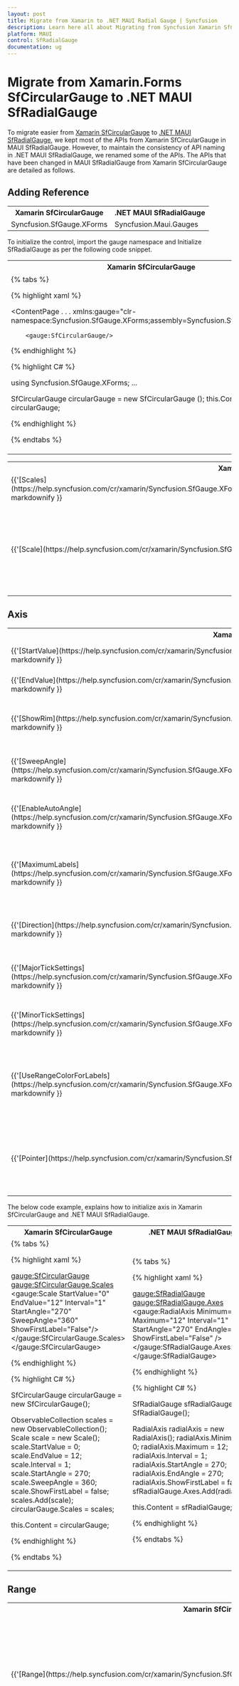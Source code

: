 ```yaml
---
layout: post
title: Migrate from Xamarin to .NET MAUI Radial Gauge | Syncfusion 
description: Learn here all about Migrating from Syncfusion Xamarin SfCircularGauge to Syncfusion .NET MAUI SfRadialGauge control and more.
platform: MAUI
control: SfRadialGauge
documentation: ug
---  
```


# Migrate from Xamarin.Forms SfCircularGauge to .NET MAUI SfRadialGauge

To migrate easier from [Xamarin SfCircularGauge](https://help.syncfusion.com/cr/xamarin/Syncfusion.SfGauge.XForms.SfCircularGauge.html) to [.NET MAUI SfRadialGauge](https://help.syncfusion.com/cr/maui/Syncfusion.Maui.Gauges.SfRadialGauge.html), we kept most of the APIs from Xamarin SfCircularGauge in MAUI SfRadialGauge. However, to maintain the consistency of API naming in .NET MAUI SfRadialGauge, we renamed some of the APIs. The APIs that have been changed in MAUI SfRadialGauge from Xamarin SfCircularGauge are detailed as follows.

## Adding Reference

<table>
<tr>
<th>Xamarin SfCircularGauge</th>
<th>.NET MAUI SfRadialGauge</th></tr>
<tr>
<td>Syncfusion.SfGauge.XForms</td>
<td>Syncfusion.Maui.Gauges</td></tr>
</table>

To initialize the control, import the gauge namespace and Initialize SfRadialGauge as per the following code snippet.

<table>
<tr>
<th>Xamarin SfCircularGauge</th>
<th>.NET MAUI SfRadialGauge</th></tr>
<tr>
<td>
{% tabs %}

{% highlight xaml %}

<ContentPage
    . . .
    xmlns:gauge="clr-namespace:Syncfusion.SfGauge.XForms;assembly=Syncfusion.SfGauge.XForms">

        <gauge:SfCircularGauge/>

</ContentPage>

{% endhighlight %}

{% highlight C# %}

using Syncfusion.SfGauge.XForms;
...

SfCircularGauge circularGauge = new SfCircularGauge ();
this.Content = circularGauge;

{% endhighlight %}

{% endtabs %}

</td>
<td>
{% tabs %}

{% highlight xaml %}

<ContentPage …
xmlns:gauge="clr-namespace:Syncfusion.Maui.Gauges;assembly=Syncfusion.Maui.Gauges">

<gauge:SfRadialGauge />

</ContentPage>

{% endhighlight %}

{% highlight C# %}

using Syncfusion.Maui.Gauges;
…

SfRadialGauge sfRadialGauge = new SfRadialGauge();
this.Content = sfRadialGauge;

{% endhighlight %}

{% endtabs %}
</td></tr>
</table>

<table>
<tr>
<th>Xamarin SfCircularGauge</th>
<th>.NET MAUI SfRadialGauge</th>
<th>Description</th></tr>
<tr>
<td>{{'[Scales](https://help.syncfusion.com/cr/xamarin/Syncfusion.SfGauge.XForms.SfCircularGauge.html#Syncfusion_SfGauge_XForms_SfCircularGauge_Scales)'| markdownify }}</td>
<td>{{'[Axes](https://help.syncfusion.com/cr/maui/Syncfusion.Maui.Gauges.SfRadialGauge.html#Syncfusion_Maui_Gauges_SfRadialGauge_Axes)'| markdownify }}</td>
<td>Gets or sets a collection of RadialAxis.</td>
</tr>
<tr>
<td>{{'[Scale](https://help.syncfusion.com/cr/xamarin/Syncfusion.SfGauge.XForms.Scale.html)'| markdownify }}</td>
<td>{{'[RadialAxis](https://help.syncfusion.com/cr/maui/Syncfusion.Maui.Gauges.RadialAxis.html)'| markdownify }}</td>
<td>It is a circular arc in which a set of values are displayed along a linear or custom scale based on the design requirements.</td>
</tr>
</table>

## Axis

<table>
<tr>
<th>Xamarin SfCircularGauge</th>
<th>.NET MAUI SfRadialGauge</th>
<th>Description</th></tr>
<tr>
<td>{{'[StartValue](https://help.syncfusion.com/cr/xamarin/Syncfusion.SfGauge.XForms.Scale.html#Syncfusion_SfGauge_XForms_Scale_StartValue)'| markdownify }}</td>
<td>{{'[Minimum](https://help.syncfusion.com/cr/maui/Syncfusion.Maui.Gauges.RadialAxis.html#Syncfusion_Maui_Gauges_RadialAxis_Minimum)'| markdownify }}</td>
<td>Gets or sets the minimum value of the axis.</td>
</tr>
<tr>
<td>{{'[EndValue](https://help.syncfusion.com/cr/xamarin/Syncfusion.SfGauge.XForms.Scale.html#Syncfusion_SfGauge_XForms_Scale_EndValue)'| markdownify }}</td>
<td>{{'[Maximum](https://help.syncfusion.com/cr/maui/Syncfusion.Maui.Gauges.RadialAxis.html#Syncfusion_Maui_Gauges_RadialAxis_Maximum)'| markdownify }}</td>
<td>Gets or sets the maximum value of the axis.</td>
</tr>
<tr>
<td>{{'[ShowRim](https://help.syncfusion.com/cr/xamarin/Syncfusion.SfGauge.XForms.Scale.html#Syncfusion_SfGauge_XForms_Scale_ShowRim)'| markdownify }}</td>
<td>{{'[ShowAxisLine](https://help.syncfusion.com/cr/maui/Syncfusion.Maui.Gauges.RadialAxis.html#Syncfusion_Maui_Gauges_RadialAxis_ShowAxisLine)'| markdownify }}</td>
<td>Gets or sets a value indicating whether to shows or hides the axis line.</td>
</tr>
<tr>
<td>{{'[SweepAngle](https://help.syncfusion.com/cr/xamarin/Syncfusion.SfGauge.XForms.Scale.html#Syncfusion_SfGauge_XForms_Scale_SweepAngle)'| markdownify }}</td>
<td>{{'[EndAngle](https://help.syncfusion.com/cr/maui/Syncfusion.Maui.Gauges.RadialAxis.html#Syncfusion_Maui_Gauges_RadialAxis_EndAngle)'| markdownify }}</td>
<td>Gets or sets a value that specifies the EndAngle of axis.</td>
</tr>
<tr>
<td>{{'[EnableAutoAngle](https://help.syncfusion.com/cr/xamarin/Syncfusion.SfGauge.XForms.Scale.html#Syncfusion_SfGauge_XForms_Scale_EnableAutoAngle)'| markdownify }}</td>
<td>{{'[CanRotateLabels](https://help.syncfusion.com/cr/maui/Syncfusion.Maui.Gauges.RadialAxis.html#Syncfusion_Maui_Gauges_RadialAxis_CanRotateLabels)'| markdownify }}</td>
<td>Gets or sets a value indicating whether to rotate the labels.</td>
</tr>
<tr>
<td>{{'[MaximumLabels](https://help.syncfusion.com/cr/xamarin/Syncfusion.SfGauge.XForms.Scale.html#Syncfusion_SfGauge_XForms_Scale_MaximumLabels)'| markdownify }}</td>
<td>{{'[MaximumLabelsCount](https://help.syncfusion.com/cr/maui/Syncfusion.Maui.Gauges.RadialAxis.html#Syncfusion_Maui_Gauges_RadialAxis_MaximumLabelsCount)'| markdownify }}</td>
<td>Gets or sets the maximum number of labels to be displayed in an axis in 100 logical pixels.</td>
</tr>
<tr>
<td>{{'[Direction](https://help.syncfusion.com/cr/xamarin/Syncfusion.SfGauge.XForms.Scale.html#Syncfusion_SfGauge_XForms_Scale_Direction)'| markdownify }}</td>
<td>{{'[IsInversed](https://help.syncfusion.com/cr/maui/Syncfusion.Maui.Gauges.RadialAxis.html#Syncfusion_Maui_Gauges_RadialAxis_IsInversed)'| markdownify }}</td>
<td>Gets or sets a value indicating whether inverts the axis from right to left.</td>
</tr>
<tr>
<td>{{'[MajorTickSettings](https://help.syncfusion.com/cr/xamarin/Syncfusion.SfGauge.XForms.Scale.html#Syncfusion_SfGauge_XForms_Scale_MajorTickSettings)'| markdownify }}</td>
<td>{{'[MajorTickStyle](https://help.syncfusion.com/cr/maui/Syncfusion.Maui.Gauges.RadialAxis.html#Syncfusion_Maui_Gauges_RadialAxis_MajorTickStyle)'| markdownify }}</td>
<td>Gets or sets RadialTickStyle, that used to customize major ticks.</td>
</tr>
<tr>
<td>{{'[MinorTickSettings](https://help.syncfusion.com/cr/xamarin/Syncfusion.SfGauge.XForms.Scale.html#Syncfusion_SfGauge_XForms_Scale_MinorTickSettings)'| markdownify }}</td>
<td>{{'[MinorTickStyle](https://help.syncfusion.com/cr/maui/Syncfusion.Maui.Gauges.RadialAxis.html#Syncfusion_Maui_Gauges_RadialAxis_MinorTickStyle)'| markdownify }}</td>
<td>Gets or sets RadialTickStyle, that used to customize minor ticks.</td>
</tr>
<tr>
<td>{{'[UseRangeColorForLabels](https://help.syncfusion.com/cr/xamarin/Syncfusion.SfGauge.XForms.Scale.html#Syncfusion_SfGauge_XForms_Scale_UseRangeColorForLabels)'| markdownify }}</td>
<td>{{'[UseRangeColorForAxis](https://help.syncfusion.com/cr/maui/Syncfusion.Maui.Gauges.RadialAxis.html#Syncfusion_Maui_Gauges_RadialAxis_UseRangeColorForAxis)'| markdownify }}</td>
<td>Gets or sets a value indicating whether to use the range color for axis elements such as labels and ticks.</td>
</tr>
<tr>
<td>{{'[Pointer](https://help.syncfusion.com/cr/xamarin/Syncfusion.SfGauge.XForms.Pointer.html)'| markdownify }}</td>
<td>{{'[RadialPointer](https://help.syncfusion.com/cr/maui/Syncfusion.Maui.Gauges.RadialPointer.html)'| markdownify }}</td>
<td>Defines the core behavior of SfRadialGauge pointers and provides a base for derived classes.</td>
</tr>
</table>

The below code example, explains how to initialize axis in Xamarin SfCircularGauge and .NET MAUI SfRadialGauge.

<table>
<tr>
<th>Xamarin SfCircularGauge</th>
<th>.NET MAUI SfRadialGauge</th></tr>
<tr>
<td>
{% tabs %}

{% highlight xaml %}

<gauge:SfCircularGauge>
    <gauge:SfCircularGauge.Scales>
        <gauge:Scale StartValue="0"
                     EndValue="12"
                     Interval="1"
                     StartAngle="270"
                     SweepAngle="360"
                     ShowFirstLabel="False"/>
    </gauge:SfCircularGauge.Scales>
</gauge:SfCircularGauge>

{% endhighlight %}

{% highlight C# %}

SfCircularGauge circularGauge = new SfCircularGauge();

ObservableCollection<Scale> scales = new ObservableCollection<Scale>();
Scale scale = new Scale();
scale.StartValue = 0;
scale.EndValue = 12;
scale.Interval = 1;
scale.StartAngle = 270;
scale.SweepAngle = 360;
scale.ShowFirstLabel = false;
scales.Add(scale);
circularGauge.Scales = scales;

this.Content = circularGauge;

{% endhighlight %}

{% endtabs %}
</td>
<td>
{% tabs %}

{% highlight xaml %}

<gauge:SfRadialGauge>
    <gauge:SfRadialGauge.Axes>
        <gauge:RadialAxis Minimum="0"
                          Maximum="12"
                          Interval="1"
                          StartAngle="270"
                          EndAngle="270"
                          ShowFirstLabel="False" />
    </gauge:SfRadialGauge.Axes>
</gauge:SfRadialGauge>

{% endhighlight %}

{% highlight C# %}

SfRadialGauge sfRadialGauge = new SfRadialGauge();

RadialAxis radialAxis = new RadialAxis();
radialAxis.Minimum = 0;
radialAxis.Maximum = 12;
radialAxis.Interval = 1;
radialAxis.StartAngle = 270;
radialAxis.EndAngle = 270;
radialAxis.ShowFirstLabel = false;
sfRadialGauge.Axes.Add(radialAxis);

this.Content = sfRadialGauge;

{% endhighlight %}

{% endtabs %}
</td></tr>
</table>

## Range

<table>
<tr>
<th>Xamarin SfCircularGauge</th>
<th>.NET MAUI SfRadialGauge</th>
<th>Description</th></tr>
<tr>
<td>{{'[Range](https://help.syncfusion.com/cr/xamarin/Syncfusion.SfGauge.XForms.Range.html)'| markdownify }}</td>
<td>{{'[RadialRange](https://help.syncfusion.com/cr/maui/Syncfusion.Maui.Gauges.RadialRange.html)'| markdownify }}</td>
<td>Create the range to add color bar in the gauge. RadialRange is a visual that helps to quickly visualize where a value falls on the axis.</td>
</tr>
<tr>
<td>{{'[Offset](https://help.syncfusion.com/cr/xamarin/Syncfusion.SfGauge.XForms.Range.html#Syncfusion_SfGauge_XForms_Range_Offset)'| markdownify }}</td>
<td>{{'[RangeOffset](https://help.syncfusion.com/cr/maui/Syncfusion.Maui.Gauges.RadialRange.html#Syncfusion_Maui_Gauges_RadialRange_RangeOffset)'| markdownify }}</td>
<td>Gets or sets the value that specifies the range position. You can specify value either in logical pixel or radius factor using the OffsetUnit property.</td>
</tr>
<tr>
<td>{{'[Color](https://help.syncfusion.com/cr/xamarin/Syncfusion.SfGauge.XForms.Range.html#Syncfusion_SfGauge_XForms_Range_Color)'| markdownify }}</td>
<td>{{'[Fill](https://help.syncfusion.com/cr/maui/Syncfusion.Maui.Gauges.RadialRange.html#Syncfusion_Maui_Gauges_RadialRange_Fill)'| markdownify }}</td>
<td>Gets or sets the Color that paints the interior area of the range.</td>
</tr>
</table>

The below code example, explains how to initialize range in Xamarin SfCircularGauge and .NET MAUI SfRadialGauge.

<table>
<tr>
<th>Xamarin SfCircularGauge</th>
<th>.NET MAUI SfRadialGauge</th></tr>
<tr>
<td>
{% tabs %}

{% highlight xaml %}

<gauge:SfCircularGauge>
    <gauge:SfCircularGauge.Scales>
        <gauge:Scale>
            <gauge:Scale.Ranges>
                <gauge:Range StartValue="10"
                             EndValue="80"
                             InnerStartOffset = "0.83"
                             InnerEndOffset = "0.6"
                             OuterStartOffset = "0.85"
                             OuterEndOffset =" 0.8"/>
            </gauge:Scale.Ranges>
        </gauge:Scale>
    </gauge:SfCircularGauge.Scales>
</gauge:SfCircularGauge>

{% endhighlight %}

{% highlight C# %}

SfCircularGauge circularGauge = new SfCircularGauge();

ObservableCollection<Scale> scales = new ObservableCollection<Scale>();
Scale scale = new Scale();
scales.Add(scale);

Range range = new Range();
range.StartValue = 10;
range.EndValue = 80;
range.InnerStartOffset = 0.83;
range.InnerEndOffset = 0.6;
range.OuterStartOffset = 0.85;
range.OuterEndOffset = 0.8;
scale.Ranges.Add(range);

circularGauge.Scales = scales;
this.Content = circularGauge;

{% endhighlight %}

{% endtabs %}
</td>
<td>
{% tabs %}

{% highlight xaml %}

<gauge:SfRadialGauge>
    <gauge:SfRadialGauge.Axes>
        <gauge:RadialAxis>
            <gauge:RadialAxis.Ranges>
                <gauge:RadialRange StartValue="10"
                                   EndValue="80"
                                   OffsetUnit="Factor"
                                   RangeOffset="0.3"
                                   StartWidth="5"
                                   EndWidth="30" />
            </gauge:RadialAxis.Ranges>
        </gauge:RadialAxis>
    </gauge:SfRadialGauge.Axes>
</gauge:SfRadialGauge>

{% endhighlight %}

{% highlight C# %}

SfRadialGauge sfRadialGauge = new SfRadialGauge();

RadialAxis radialAxis = new RadialAxis();
sfRadialGauge.Axes.Add(radialAxis);

RadialRange gaugeRange = new RadialRange();
gaugeRange.StartValue = 10;
gaugeRange.EndValue = 80;
gaugeRange.OffsetUnit = SizeUnit.Factor;
gaugeRange.RangeOffset = 0.3;
gaugeRange.StartWidth = 5;
gaugeRange.EndWidth = 30;
radialAxis.Ranges.Add(gaugeRange);

this.Content = sfRadialGauge;

{% endhighlight %}

{% endtabs %}
</td></tr>
</table>

## Pointers

In Xamarin SfCircularGauge and .NET MAUI SfRadialGauge, pointers can be classified as mentioned in below table.

<table>
<tr>
<th>Xamarin SfCircularGauge</th>
<th>.NET MAUI SfRadialGauge</th>
<th>Description</th></tr>
<tr>
<td>{{'[MarkerPointer](https://help.syncfusion.com/cr/xamarin/Syncfusion.SfGauge.XForms.MarkerPointer.html)'| markdownify }}</td>
<td>{{'[ShapePointer](https://help.syncfusion.com/cr/maui/Syncfusion.Maui.Gauges.ShapePointer.html)'| markdownify }} and {{'[ContentPointer](https://help.syncfusion.com/cr/maui/Syncfusion.Maui.Gauges.ContentPointer.html)'| markdownify }}</td>
<td>Represents the pointer that is used to indicate the value with any visual content and with built-in shape.</td>
</tr>
<tr>
<td>{{'[NeedlePointer](https://help.syncfusion.com/cr/xamarin/Syncfusion.SfGauge.XForms.NeedlePointer.html)'| markdownify }}</td>
<td>{{'[NeedlePointer](https://help.syncfusion.com/cr/maui/Syncfusion.Maui.Gauges.NeedlePointer.html)'| markdownify }}</td>
<td>Create the pointer to indicate the value with needle or arrow shape.</td>
</tr>
<tr>
<td>{{'[RangePointer](https://help.syncfusion.com/cr/xamarin/Syncfusion.SfGauge.XForms.RangePointer.html)'| markdownify }}</td>
<td>{{'[RangePointer](https://help.syncfusion.com/cr/maui/Syncfusion.Maui.Gauges.RangePointer.html)'| markdownify }}</td>
<td>Create the pointer to indicate the value with rounded range bar arc.</td>
</tr>
</table>

N> In .NET MAUI SfRadialGauge [MarkerPointer](https://help.syncfusion.com/cr/maui/Syncfusion.Maui.Gauges.MarkerPointer.html) have been divided into two types. They are [ShapePointer](https://help.syncfusion.com/cr/maui/Syncfusion.Maui.Gauges.ShapePointer.html) and [ContentPointer](https://help.syncfusion.com/cr/maui/Syncfusion.Maui.Gauges.ContentPointer.html).

### Marker pointer

<table>
<tr>
<th>Xamarin SfCircularGauge</th>
<th>.NET MAUI SfRadialGauge</th>
<th>Description</th></tr>
<tr>
<td>{{'[MarkerHeight](https://help.syncfusion.com/cr/xamarin/Syncfusion.SfGauge.XForms.MarkerPointer.html#Syncfusion_SfGauge_XForms_MarkerPointer_MarkerHeight)'| markdownify }}</td>
<td>{{'[ShapeHeight](https://help.syncfusion.com/cr/maui/Syncfusion.Maui.Gauges.ShapePointer.html#Syncfusion_Maui_Gauges_ShapePointer_ShapeHeight)'| markdownify }}</td>
<td>Gets or sets a value that specifies the shape height in logical pixels.</td>
</tr>
<tr>
<td>{{'[MarkerWidth](https://help.syncfusion.com/cr/xamarin/Syncfusion.SfGauge.XForms.MarkerPointer.html#Syncfusion_SfGauge_XForms_MarkerPointer_MarkerWidth)'| markdownify }}</td>
<td>{{'[ShapeWidth](https://help.syncfusion.com/cr/maui/Syncfusion.Maui.Gauges.ShapePointer.html#Syncfusion_Maui_Gauges_ShapePointer_ShapeWidth)'| markdownify }}</td>
<td>Gets or sets a value that specifies the shape width in logical pixels.</td>
</tr>
<tr>
<td>{{'[MarkerShape](https://help.syncfusion.com/cr/xamarin/Syncfusion.SfGauge.XForms.MarkerPointer.html#Syncfusion_SfGauge_XForms_MarkerPointer_MarkerShape)'| markdownify }}</td>
<td>{{'[ShapeType](https://help.syncfusion.com/cr/maui/Syncfusion.Maui.Gauges.ShapePointer.html#Syncfusion_Maui_Gauges_ShapePointer_ShapeType)'| markdownify }}</td>
<td>Gets or sets a value that specifies the shape type for the pointer.</td>
</tr>
<tr>
<td>{{'[EnableDragging](https://help.syncfusion.com/cr/xamarin/Syncfusion.SfGauge.XForms.MarkerPointer.html#Syncfusion_SfGauge_XForms_MarkerPointer_EnableDragging)'| markdownify }}</td>
<td>{{'[IsInteractive](https://help.syncfusion.com/cr/maui/Syncfusion.Maui.Gauges.RadialPointer.html#Syncfusion_Maui_Gauges_RadialPointer_IsInteractive)'| markdownify }}</td>
<td>Gets or sets a value that allowing pointer value change through interaction.</td>
</tr>
</table>

The below code example, explains how to initialize marker pointer in Xamarin SfCircularGauge and .NET MAUI SfRadialGauge.

<table>
<tr>
<th>Xamarin SfCircularGauge</th>
<th>.NET MAUI SfRadialGauge</th></tr>
<tr>
<td>
{% tabs %}

{% highlight xaml %}

<gauge:SfCircularGauge>
    <gauge:SfCircularGauge.Scales>
        <gauge:Scale>
            <gauge:Scale.Pointers>
                <gauge:MarkerPointer Value="70"
                                     Color="Pink"
                                     MarkerHeight="20"
                                     MarkerWidth="20"
                                     EnableDragging="True"
                                     Offset="1"/>
            </gauge:Scale.Pointers>
        </gauge:Scale>
    </gauge:SfCircularGauge.Scales>
</gauge:SfCircularGauge>

{% endhighlight %}

{% highlight C# %}

SfCircularGauge circularGauge = new SfCircularGauge();

ObservableCollection<Scale> scales = new ObservableCollection<Scale>();
Scale scale = new Scale();
scales.Add(scale);

MarkerPointer markerPointer = new MarkerPointer();
markerPointer.Value = 70;
markerPointer.Color = Color.Pink;
markerPointer.MarkerHeight = 20;
markerPointer.MarkerWidth = 20;
markerPointer.EnableDragging = true;
markerPointer.Offset = 1;
scale.Pointers.Add(markerPointer);

circularGauge.Scales = scales;
this.Content = circularGauge;

{% endhighlight %}

{% endtabs %}
</td>
<td>
{% tabs %}

{% highlight xaml %}

<gauge:SfRadialGauge>
    <gauge:SfRadialGauge.Axes>
        <gauge:RadialAxis>
            <gauge:RadialAxis.Pointers>
                <gauge:ShapePointer Value="70"
                                    Fill="Pink"
                                    IsInteractive="True"
                                    ShapeHeight="20"
                                    ShapeWidth="20"
                                    Offset="-20"/>
            </gauge:RadialAxis.Pointers>
        </gauge:RadialAxis>
    </gauge:SfRadialGauge.Axes>
</gauge:SfRadialGauge>

{% endhighlight %}

{% highlight C# %}

SfRadialGauge sfRadialGauge = new SfRadialGauge();

RadialAxis radialAxis = new RadialAxis();
sfRadialGauge.Axes.Add(radialAxis);

ShapePointer markerPointer = new ShapePointer();
markerPointer.Value = 70;
markerPointer.IsInteractive = true;
markerPointer.Fill = new SolidColorBrush(Colors.Pink);
markerPointer.Offset = -20;
markerPointer.ShapeWidth = 20;
markerPointer.ShapeHeight = 20;
radialAxis.Pointers.Add(markerPointer);

this.Content = sfRadialGauge;

{% endhighlight %}

{% endtabs %}
</td></tr>
</table>

### Content pointer

The ContentPointer in SfRadialGauge allows to use any .NET MAUI content as pointer.
<table>
<tr>
<th>Xamarin SfCircularGauge</th>
<th>.NET MAUI SfRadialGauge</th>
<th>Description</th></tr>
<tr>
<td> - </td>
<td>{{'[Content](https://help.syncfusion.com/cr/maui/Syncfusion.Maui.Gauges.ContentPointer.html#Syncfusion_Maui_Gauges_ContentPointer_Content)'| markdownify }}</td>
<td>Gets or sets a value that specifies the shape height in logical pixels.</td>
</tr>
</table>

The below code example, explains how to initialize content pointer .Net MAUI SfRadialGauge. Content pointer feature is not applicable in Xamarin SfCircularGauge.

{% tabs %}

{% highlight xaml %}

<gauge:SfRadialGauge>
    <gauge:SfRadialGauge.Axes>
        <gauge:RadialAxis >
            <gauge:RadialAxis.Pointers>
                <gauge:ContentPointer  Value="45" Offset="-20">
                    <gauge:ContentPointer.Content>
                        <Grid HeightRequest="37" WidthRequest="37" >
                            <RoundRectangle  Fill="White"
                                             CornerRadius="8"
                                             Stroke="Black" 
                                             StrokeThickness="2" />
                            <VerticalStackLayout>
                                <Label Text="45°F" 
                                       HorizontalOptions="Center"
                                       TextColor="Black" 
                                       FontAttributes="Bold"
                                       FontSize="10"/>
                            </VerticalStackLayout>
                        </Grid>
                    </gauge:ContentPointer.Content>
                </gauge:ContentPointer>
            </gauge:RadialAxis.Pointers>
        </gauge:RadialAxis>
    </gauge:SfRadialGauge.Axes>
</gauge:SfRadialGauge>

{% endhighlight %}

{% highlight C# %}

SfRadialGauge sfRadialGauge = new SfRadialGauge();

RadialAxis radialAxis = new RadialAxis();
sfRadialGauge.Axes.Add(radialAxis);

ContentPointer pointer = new ContentPointer();
pointer.Value = 45;
pointer.Offset = -20;

Grid grid = new Grid();
grid.HeightRequest = 37;
grid.WidthRequest = 37;
grid.Children.Add(new RoundRectangle()
{
    Fill = new SolidColorBrush(Colors.White),
    CornerRadius = 8,
    Stroke = new SolidColorBrush(Colors.Black),
    StrokeThickness = 2,
});

VerticalStackLayout verticalStackLayout = new VerticalStackLayout();
verticalStackLayout.Children.Add(new Label()
{
    Text = "45°F",
    HorizontalOptions = LayoutOptions.Center,
    TextColor = Colors.Black,
    FontAttributes = FontAttributes.Bold,
    FontSize = 10
});

grid.Children.Add(verticalStackLayout);
pointer.Content = grid;

radialAxis.Pointers.Add(pointer);
this.Content = sfRadialGauge;

{% endhighlight %}

{% endtabs %}

### Needle pointer

<table>
<tr>
<th>Xamarin SfCircularGauge</th>
<th>.NET MAUI SfRadialGauge</th>
<th>Description</th></tr>
<tr>
<td>{{'[KnobColor](https://help.syncfusion.com/cr/xamarin/Syncfusion.SfGauge.XForms.NeedlePointer.html#Syncfusion_SfGauge_XForms_NeedlePointer_KnobColor)'| markdownify }}</td>
<td>{{'[KnobFill](https://help.syncfusion.com/cr/maui/Syncfusion.Maui.Gauges.NeedlePointer.html#Syncfusion_Maui_Gauges_NeedlePointer_KnobFill)'| markdownify }}</td>
<td>Gets or sets the Brush that paints the interior area of the knob.</td>
</tr>
<tr>
<td>{{'[KnobStrokeColor](https://help.syncfusion.com/cr/xamarin/Syncfusion.SfGauge.XForms.NeedlePointer.html#Syncfusion_SfGauge_XForms_NeedlePointer_KnobStrokeColor)'| markdownify }}</td>
<td>{{'[KnobStroke](https://help.syncfusion.com/cr/maui/Syncfusion.Maui.Gauges.NeedlePointer.html#Syncfusion_Maui_Gauges_NeedlePointer_KnobStroke)'| markdownify }}</td>
<td>Gets or sets a value that specifies the knob border color.</td>
</tr>
<tr>
<td>{{'[KnobStrokeWidth](https://help.syncfusion.com/cr/xamarin/Syncfusion.SfGauge.XForms.NeedlePointer.html#Syncfusion_SfGauge_XForms_NeedlePointer_KnobStrokeWidth)'| markdownify }}</td>
<td>{{'[KnobStrokeThickness](https://help.syncfusion.com/cr/maui/Syncfusion.Maui.Gauges.NeedlePointer.html#Syncfusion_Maui_Gauges_NeedlePointer_KnobStrokeThickness)'| markdownify }}</td>
<td>Gets or sets the width of the knob stroke outline.</td>
</tr>
<tr>
<td>{{'[LengthFactor](https://help.syncfusion.com/cr/xamarin/Syncfusion.SfGauge.XForms.NeedlePointer.html#Syncfusion_SfGauge_XForms_NeedlePointer_LengthFactor)'| markdownify }}</td>
<td>{{'[NeedleLength](https://help.syncfusion.com/cr/maui/Syncfusion.Maui.Gauges.NeedlePointer.html#Syncfusion_Maui_Gauges_NeedlePointer_NeedleLength)'| markdownify }}</td>
<td>Gets or sets a value that specifies the length of the needle pointer.</td>
</tr>
<tr>
<td>{{'[TailColor](https://help.syncfusion.com/cr/xamarin/Syncfusion.SfGauge.XForms.NeedlePointer.html#Syncfusion_SfGauge_XForms_NeedlePointer_TailColor)'| markdownify }}</td>
<td>{{'[TailFill](https://help.syncfusion.com/cr/maui/Syncfusion.Maui.Gauges.NeedlePointer.html#Syncfusion_Maui_Gauges_NeedlePointer_TailFill)'| markdownify }}</td>
<td>Gets or sets the Brush that paints the interior area of the tail shape.</td>
</tr>
<tr>
<td>{{'[TailLengthFactor](https://help.syncfusion.com/cr/xamarin/Syncfusion.SfGauge.XForms.NeedlePointer.html#Syncfusion_SfGauge_XForms_NeedlePointer_TailLengthFactor)'| markdownify }}</td>
<td>{{'[TailLength](https://help.syncfusion.com/cr/maui/Syncfusion.Maui.Gauges.NeedlePointer.html#Syncfusion_Maui_Gauges_NeedlePointer_TailLength)'| markdownify }}</td>
<td>Gets or sets a value that specifies the needle pointer tail length.</td>
</tr>
<tr>
<td>{{'[EnableDragging](https://help.syncfusion.com/cr/xamarin/Syncfusion.SfGauge.XForms.NeedlePointer.html#Syncfusion_SfGauge_XForms_NeedlePointer_EnableDragging)'| markdownify }}</td>
<td>{{'[IsInteractive](https://help.syncfusion.com/cr/maui/Syncfusion.Maui.Gauges.RadialPointer.html#Syncfusion_Maui_Gauges_RadialPointer_IsInteractive)'| markdownify }}</td>
<td>Gets or sets a value that allowing pointer value change through interaction.</td>
</tr>
</table>

The below code example, explains how to initialize needle pointer in Xamarin SfCircularGauge and .NET MAUI SfRadialGauge.

<table>
<tr>
<th>Xamarin SfCircularGauge</th>
<th>.NET MAUI SfRadialGauge</th></tr>
<tr>
<td>
{% tabs %}

{% highlight xaml %}

<gauge:SfCircularGauge>
    <gauge:SfCircularGauge.Scales>
        <gauge:Scale>
            <gauge:Scale.Pointers>
                <gauge:NeedlePointer  Value="60"
                                      Color="DeepSkyBlue"
                                      LengthFactor="0.7"
                                      Thickness="7"/>
            </gauge:Scale.Pointers>
        </gauge:Scale>
    </gauge:SfCircularGauge.Scales>
</gauge:SfCircularGauge>

{% endhighlight %}

{% highlight C# %}

SfCircularGauge circularGauge = new SfCircularGauge();

ObservableCollection<Scale> scales = new ObservableCollection <Scale>();
Scale scale = new Scale();

NeedlePointer needlePointer = new NeedlePointer();
needlePointer.Value = 60;
needlePointer.Color = Color.DeepSkyBlue;
needlePointer.Thickness = 7;
needlePointer.LengthFactor = 0.7;
scale.Pointers.Add(needlePointer);

scales.Add(scale);
circularGauge.Scales = scales;
this.Content = circularGauge;

{% endhighlight %}

{% endtabs %}
</td>
<td>
{% tabs %}

{% highlight xaml %}

<gauge:SfRadialGauge>
    <gauge:SfRadialGauge.Axes>
        <gauge:RadialAxis>
            <gauge:RadialAxis.Pointers>
                <gauge:NeedlePointer Value="60"
                                     NeedleFill="DeepSkyBlue"
                                     NeedleLengthUnit="Factor"
                                     NeedleLength="0.7"
                                     NeedleStartWidth="0.1"
                                     NeedleEndWidth="10"/>
            </gauge:RadialAxis.Pointers>
        </gauge:RadialAxis>
    </gauge:SfRadialGauge.Axes>
</gauge:SfRadialGauge>

{% endhighlight %}

{% highlight C# %}

SfRadialGauge sfRadialGauge = new SfRadialGauge();

RadialAxis radialAxis = new RadialAxis();
sfRadialGauge.Axes.Add(radialAxis);

NeedlePointer needlePointer = new NeedlePointer();
needlePointer.Value = 60;
needlePointer.NeedleFill = new SolidColorBrush(Colors.DeepSkyBlue);
needlePointer.NeedleLengthUnit = SizeUnit.Factor;
needlePointer.NeedleLength = 0.7;
needlePointer.NeedleStartWidth = 0.1;
needlePointer.NeedleEndWidth = 10;
radialAxis.Pointers.Add(needlePointer);

this.Content = sfRadialGauge;

{% endhighlight %}

{% endtabs %}
</td></tr>
</table>

### Range pointer

<table>
<tr>
<th>Xamarin SfCircularGauge</th>
<th>.NET MAUI SfRadialGauge</th>
<th>Description</th></tr>
<tr>
<td>{{'[Offset](https://help.syncfusion.com/cr/xamarin/Syncfusion.SfGauge.XForms.RangePointer.html#Syncfusion_SfGauge_XForms_RangePointer_Offset)'| markdownify }}</td>
<td>{{'[PointerOffset](https://help.syncfusion.com/cr/maui/Syncfusion.Maui.Gauges.RangePointer.html#Syncfusion_Maui_Gauges_RangePointer_PointerOffset)'| markdownify }}</td>
<td>Gets or sets the value that specifies the position value for pointer.</td>
</tr>
<tr>
<td>{{'[RangeCap](https://help.syncfusion.com/cr/xamarin/Syncfusion.SfGauge.XForms.RangePointer.html#Syncfusion_SfGauge_XForms_RangePointer_RangeCap)'| markdownify }}</td>
<td>{{'[CornerStyle](https://help.syncfusion.com/cr/maui/Syncfusion.Maui.Gauges.RangePointer.html#Syncfusion_Maui_Gauges_RangePointer_CornerStyle)'| markdownify }}</td>
<td>Gets or sets the value that specifies the corner style of range pointer.</td>
</tr>
<tr>
<td>{{'[Thickness](https://help.syncfusion.com/cr/xamarin/Syncfusion.SfGauge.XForms.RangePointer.html#Syncfusion_SfGauge_XForms_RangePointer_Thickness)'| markdownify }}</td>
<td>{{'[PointerWidth](https://help.syncfusion.com/cr/maui/Syncfusion.Maui.Gauges.RangePointer.html#Syncfusion_Maui_Gauges_RangePointer_PointerWidth)'| markdownify }}</td>
<td>Gets or sets the width of the knob stroke outline.</td>
</tr>
</table>

The below code example, explains how to initialize range pointer in Xamarin SfCircularGauge and .NET MAUI SfRadialGauge.

<table>
<tr>
<th>Xamarin SfCircularGauge</th>
<th>.NET MAUI SfRadialGauge</th></tr>
<tr>
<td>
{% tabs %}

{% highlight xaml %}

<gauge:SfCircularGauge>
    <gauge:SfCircularGauge.Scales>
        <gauge:Scale>
            <gauge:Scale.Pointers>
                <gauge:RangePointer Value="50"
                                    RangeCap="Both"
                                    Offset="0.7"
                                    Thickness = "30"/>
            </gauge:Scale.Pointers>
        </gauge:Scale>
    </gauge:SfCircularGauge.Scales>
</gauge:SfCircularGauge>

{% endhighlight %}

{% highlight C# %}

SfCircularGauge circularGauge = new SfCircularGauge();

ObservableCollection<Scale> scales = new ObservableCollection<Scale>();
Scale scale = new Scale();

RangePointer rangePointer = new RangePointer();
rangePointer.Value = 50;
rangePointer.RangeCap = RangeCap.Both;
rangePointer.Offset = 0.7;
rangePointer.Thickness = 30;
scale.Pointers.Add(rangePointer);

scales.Add(scale);
circularGauge.Scales = scales;
this.Content = circularGauge;

{% endhighlight %}

{% endtabs %}
</td>
<td>
{% tabs %}

{% highlight xaml %}

<gauge:SfRadialGauge>
    <gauge:SfRadialGauge.Axes>
        <gauge:RadialAxis>
            <gauge:RadialAxis.Pointers>
                <gauge:RangePointer Value="50"
                                    CornerStyle="BothCurve"
                                    OffsetUnit="Factor"
                                    PointerOffset="0.3"
                                    PointerWidth="30"/>
            </gauge:RadialAxis.Pointers>
        </gauge:RadialAxis>
    </gauge:SfRadialGauge.Axes>
</gauge:SfRadialGauge>

{% endhighlight %}

{% highlight C# %}

SfRadialGauge sfRadialGauge = new SfRadialGauge();

RadialAxis radialAxis = new RadialAxis();
sfRadialGauge.Axes.Add(radialAxis);

RangePointer rangePointer = new RangePointer();
rangePointer.Value = 30;
rangePointer.CornerStyle = CornerStyle.BothCurve;
rangePointer.OffsetUnit = SizeUnit.Factor;
rangePointer.PointerOffset = 0.3;
rangePointer.PointerWidth = 10;
radialAxis.Pointers.Add(rangePointer);

this.Content = sfRadialGauge;

{% endhighlight %}

{% endtabs %}
</td></tr>
</table>

## Annotation

<table>
<tr>
<th>Xamarin SfCircularGauge</th>
<th>.NET MAUI SfRadialGauge</th>
<th>Description</th></tr>
<tr>
<td>{{'[View](https://help.syncfusion.com/cr/xamarin/Syncfusion.SfGauge.XForms.GaugeAnnotation.html#Syncfusion_SfGauge_XForms_GaugeAnnotation_View)'| markdownify }}</td>
<td>{{'[Content](https://help.syncfusion.com/cr/maui/Syncfusion.Maui.Gauges.GaugeAnnotation.html#Syncfusion_Maui_Gauges_GaugeAnnotation_Content)'| markdownify }}</td>
<td>Gets or sets the value that represents annotation's content.</td>
</tr>
<tr>
<td>{{'[Angle](https://help.syncfusion.com/cr/xamarin/Syncfusion.SfGauge.XForms.GaugeAnnotation.html#Syncfusion_SfGauge_XForms_GaugeAnnotation_Angle)'| markdownify }}</td>
<td>{{'[DirectionValue](https://help.syncfusion.com/cr/maui/Syncfusion.Maui.Gauges.GaugeAnnotation.html#Syncfusion_Maui_Gauges_GaugeAnnotation_DirectionValue)'| markdownify }}</td>
<td>Gets or sets the value to adjusts the annotation distance from center.</td>
</tr>
<tr>
<td>{{'[Offset](https://help.syncfusion.com/cr/xamarin/Syncfusion.SfGauge.XForms.GaugeAnnotation.html#Syncfusion_SfGauge_XForms_GaugeAnnotation_Offset)'| markdownify }}</td>
<td>{{'[PositionFactor](https://help.syncfusion.com/cr/maui/Syncfusion.Maui.Gauges.GaugeAnnotation.html#Syncfusion_Maui_Gauges_GaugeAnnotation_PositionFactor)'| markdownify }}</td>
<td>Gets or sets a value that specifies the position of annotation in radius factor.</td>
</tr>
</table>

The below code example, explains how to initialize range pointer in Xamarin SfCircularGauge and .NET MAUI SfRadialGauge.

<table>
<tr>
<th>Xamarin SfCircularGauge</th>
<th>.NET MAUI SfRadialGauge</th></tr>
<tr>
<td>
{% tabs %}

{% highlight xaml %}

<gauge:SfCircularGauge>
    <gauge:SfCircularGauge.Scales>
        <gauge:Scale  ShowLabels="False"
                      ShowTicks="False"
                      RimThickness="30"
                      RadiusFactor="1"
                      StartAngle="90"
                      SweepAngle="360"
                      StartValue="0"
                      EndValue="100">
            <gauge:Scale.Pointers>
                <gauge:RangePointer Value="80"
                                    Offset="1"
                                    Thickness="30"
                                    RangeCap="Both"
                                    Color="DeepSkyBlue"/>
            </gauge:Scale.Pointers>
        </gauge:Scale>
    </gauge:SfCircularGauge.Scales>
    <gauge:SfCircularGauge.Annotations>
        <gauge:GaugeAnnotation>
            <gauge:GaugeAnnotation.View>
                <Label Text="128 GB" 
                       TextColor="Black" 
                       FontSize="20"
                       FontAttributes="Bold"/>
            </gauge:GaugeAnnotation.View>
        </gauge:GaugeAnnotation>
    </gauge:SfCircularGauge.Annotations>
</gauge:SfCircularGauge>

{% endhighlight %}

{% highlight C# %}

SfCircularGauge gauge = new SfCircularGauge();

ObservableCollection<Scale> scales = new ObservableCollection<Scale>();
Scale scale = new Scale();
scale.ShowLabels = false;
scale.ShowTicks = false;
scale.RimThickness = 30;
scale.RadiusFactor = 1;
scale.StartAngle = 90;
scale.SweepAngle = 360;
scale.StartValue = 0;
scale.EndValue = 100;
scales.Add(scale);

RangePointer pointer = new RangePointer();
pointer.Value = 80;
pointer.Offset = 1;
pointer.Thickness = 30;
pointer.RangeCap = RangeCap.Both;
pointer.Color = Color.DeepSkyBlue;
scale.Pointers.Add(pointer);

GaugeAnnotation annotation = new GaugeAnnotation();
Label label = new Label();
label.Text = "128 GB";
label.FontSize = 20;
label.FontAttributes = FontAttributes.Bold;
label.TextColor = Color.Black;
annotation.View = label;
gauge.Annotations.Add(annotation);

gauge.Scales = scales;
this.Content = gauge;

{% endhighlight %}

{% endtabs %}
</td>
<td>
{% tabs %}

{% highlight xaml %}

<gauge:SfRadialGauge>
    <gauge:SfRadialGauge.Axes>
        <gauge:RadialAxis ShowLabels="False"
                          ShowTicks="False"
                          StartAngle="90"
                          EndAngle="90"
                          Minimum="0"
                          Maximum="100">
            <gauge:RadialAxis.AxisLineStyle>
                <gauge:RadialLineStyle Thickness="30"/>
            </gauge:RadialAxis.AxisLineStyle>
            <gauge:RadialAxis.Pointers>
                <gauge:RangePointer Value="80"
                                    Fill="DeepSkyBlue"
                                    CornerStyle="BothCurve"
                                    PointerWidth="30"/>
            </gauge:RadialAxis.Pointers>
            <gauge:RadialAxis.Annotations>
                <gauge:GaugeAnnotation DirectionValue="90"
                                       PositionFactor="0">
                    <gauge:GaugeAnnotation.Content>
                        <Label Text="256 GB"
                               TextColor="Black"
                               FontAttributes="Bold"
                               FontSize="20" />
                    </gauge:GaugeAnnotation.Content>
                </gauge:GaugeAnnotation>
            </gauge:RadialAxis.Annotations>
        </gauge:RadialAxis>
    </gauge:SfRadialGauge.Axes>
</gauge:SfRadialGauge>


{% endhighlight %}

{% highlight C# %}

SfRadialGauge sfRadialGauge = new SfRadialGauge();

RadialAxis radialAxis = new RadialAxis();
radialAxis.ShowLabels = false;
radialAxis.ShowTicks = false;
radialAxis.StartAngle = 90;
radialAxis.EndAngle = 90;
radialAxis.Minimum = 0;
radialAxis.Maximum = 100;
radialAxis.AxisLineStyle = new RadialLineStyle()
{
    Thickness = 30,
};
sfRadialGauge.Axes.Add(radialAxis);

RangePointer rangePointer = new RangePointer();
rangePointer.Value = 80;
rangePointer.Fill = new SolidColorBrush(Colors.DeepSkyBlue);
rangePointer.CornerStyle = CornerStyle.BothCurve;
rangePointer.PointerWidth = 30;
radialAxis.Pointers.Add(rangePointer);

GaugeAnnotation gaugeAnnotation = new GaugeAnnotation();
gaugeAnnotation.DirectionValue = 90;
gaugeAnnotation.PositionFactor = 0;
gaugeAnnotation.Content = new Label
{
    Text = "128 GB",
    TextColor = Colors.Black,
    FontAttributes = FontAttributes.Bold,
    FontSize = 20
};
radialAxis.Annotations.Add(gaugeAnnotation);

this.Content = sfRadialGauge;

{% endhighlight %}

{% endtabs %}
</td></tr>
</table>
